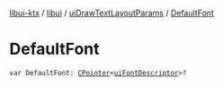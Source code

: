 [libui-ktx](../../index.md) / [libui](../index.md) / [uiDrawTextLayoutParams](index.md) / [DefaultFont](./-default-font.md)

# DefaultFont

`var DefaultFont: `[`CPointer`](../../kotlinx.cinterop/-c-pointer/index.md)`<`[`uiFontDescriptor`](../ui-font-descriptor/index.md)`>?`